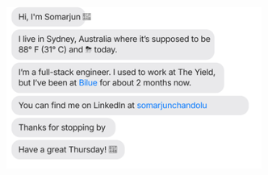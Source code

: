 <!-- ### Hi there 👋 -->
<!-- ![snake gif](https://github.com/somarjun/somarjun/blob/output/github-contribution-grid-snake.gif) -->

[![](https://raw.githubusercontent.com/somarjun/somarjun/main/chat.svg)](https://linkedin.com/in/somarjunchandolu/)

<!--
**somarjun/Somarjun** is a ✨ _special_ ✨ repository because its `README.md` (this file) appears on your GitHub profile.

Here are some ideas to get you started:

- 🔭 I’m currently working on ...
- 🌱 I’m currently learning ...
- 👯 I’m looking to collaborate on ...
- 🤔 I’m looking for help with ...
- 💬 Ask me about ...
- 📫 How to reach me: ...
- 😄 Pronouns: ...
- ⚡ Fun fact: ...
-->
